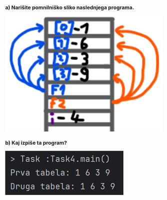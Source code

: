 ### a) Narišite pomnilniško sliko naslednjega programa.
![image](Pics/img.png)

### b) Kaj izpiše ta program?
![image](Pics/img_1.png)